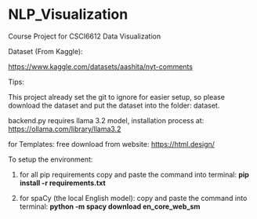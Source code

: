# NLP_Visualization
Course Project for CSCI6612 Data Visualization

Dataset (From Kaggle):

https://www.kaggle.com/datasets/aashita/nyt-comments


Tips:

This project already set the git to ignore for easier setup, so please download the dataset and put the dataset into the folder: dataset.

backend.py requires llama 3.2 model, installation process at: https://ollama.com/library/llama3.2

for Templates:
free download from website: https://html.design/

To setup the environment:
1. for all pip requirements
copy and paste the command into terminal:
**pip install -r requirements.txt**

2. for spaCy (the local English model):
copy and paste the command into terminal:
**python -m spacy download en_core_web_sm** 